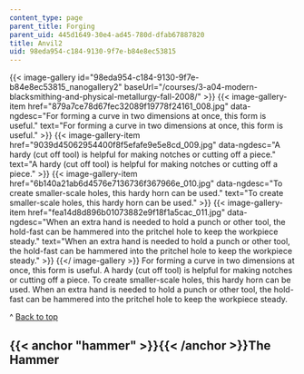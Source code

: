 ```yaml
---
content_type: page
parent_title: Forging
parent_uid: 445d1649-30e4-ad45-780d-dfab67887820
title: Anvil2
uid: 98eda954-c184-9130-9f7e-b84e8ec53815
---
```


{{< image-gallery id="98eda954-c184-9130-9f7e-b84e8ec53815_nanogallery2" baseUrl="/courses/3-a04-modern-blacksmithing-and-physical-metallurgy-fall-2008/" >}}
{{< image-gallery-item href="879a7ce78d67fec32089f19778f24161_008.jpg" data-ngdesc="For forming a curve in two dimensions at once, this form is useful." text="For forming a curve in two dimensions at once, this form is useful." >}}
{{< image-gallery-item href="9039d45062954400f8f5efafe9e5e8cd_009.jpg" data-ngdesc="A hardy (cut off tool) is helpful for making notches or cutting off a piece." text="A hardy (cut off tool) is helpful for making notches or cutting off a piece." >}}
{{< image-gallery-item href="6b140a21ab6d4576e7136736f367966e_010.jpg" data-ngdesc="To create smaller-scale holes, this hardy horn can be used." text="To create smaller-scale holes, this hardy horn can be used." >}}
{{< image-gallery-item href="fea14d8d896b01073882e9f18f1a5cac_011.jpg" data-ngdesc="When an extra hand is needed to hold a punch or other tool, the hold-fast can be hammered into the pritchel hole to keep the workpiece steady." text="When an extra hand is needed to hold a punch or other tool, the hold-fast can be hammered into the pritchel hole to keep the workpiece steady." >}}
{{</ image-gallery >}}
For forming a curve in two dimensions at once, this form is useful. A hardy (cut off tool) is helpful for making notches or cutting off a piece. To create smaller-scale holes, this hardy horn can be used. When an extra hand is needed to hold a punch or other tool, the hold-fast can be hammered into the pritchel hole to keep the workpiece steady.

^ [Back to top](#top)

{{< anchor "hammer" >}}{{< /anchor >}}The Hammer
------------------------------------------------
